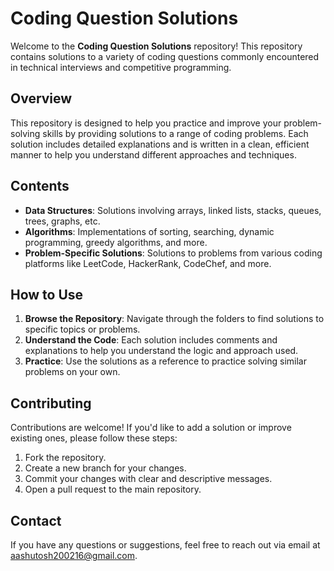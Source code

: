 # Coding Question Solutions

Welcome to the **Coding Question Solutions** repository! This repository contains solutions to a variety of coding questions commonly encountered in technical interviews and competitive programming.

## Overview

This repository is designed to help you practice and improve your problem-solving skills by providing solutions to a range of coding problems. Each solution includes detailed explanations and is written in a clean, efficient manner to help you understand different approaches and techniques.

## Contents

- **Data Structures**: Solutions involving arrays, linked lists, stacks, queues, trees, graphs, etc.
- **Algorithms**: Implementations of sorting, searching, dynamic programming, greedy algorithms, and more.
- **Problem-Specific Solutions**: Solutions to problems from various coding platforms like LeetCode, HackerRank, CodeChef, and more.

## How to Use

1. **Browse the Repository**: Navigate through the folders to find solutions to specific topics or problems.
2. **Understand the Code**: Each solution includes comments and explanations to help you understand the logic and approach used.
3. **Practice**: Use the solutions as a reference to practice solving similar problems on your own.

## Contributing

Contributions are welcome! If you'd like to add a solution or improve existing ones, please follow these steps:

1. Fork the repository.
2. Create a new branch for your changes.
3. Commit your changes with clear and descriptive messages.
4. Open a pull request to the main repository.

## Contact

If you have any questions or suggestions, feel free to reach out via email at [aashutosh200216@gmail.com](mailto:aashutosh200216@gmail.com).
